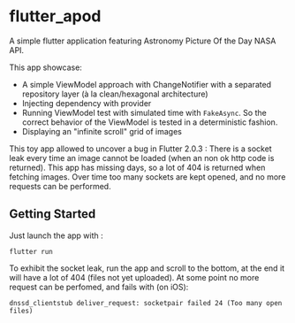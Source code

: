 # flutter_apod

A simple flutter application featuring Astronomy Picture Of the Day NASA API.

This app showcase:
 - A simple ViewModel approach with ChangeNotifier with a separated repository layer 
   (à la clean/hexagonal architecture)
 - Injecting dependency with provider
 - Running ViewModel test with simulated time with `FakeAsync`. 
   So the correct behavior of the ViewModel is tested in a deterministic fashion.
 - Displaying an "infinite scroll" grid of images  

This toy app allowed to uncover a bug in Flutter 2.0.3 :
There is a socket leak every time an image cannot be loaded 
(when an non ok http code is returned). 
This app has missing days, so a lot of 404 is returned when fetching images.
Over time too many sockets are kept opened, and no more requests can be performed.

## Getting Started

Just launch the app with :

```
flutter run
```

To exhibit the socket leak, run the app and scroll to the bottom, 
at the end it will have a lot of 404 (files not yet uploaded). 
At some point no more request can be perfomed, and fails with (on iOS):

```
dnssd_clientstub deliver_request: socketpair failed 24 (Too many open files)
```

